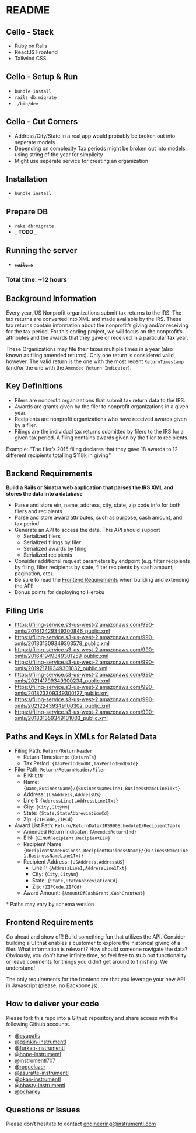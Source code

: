 # README

## Cello - Stack
- Ruby on Rails
- ReactJS Frontend
- Tailwind CSS

## Cello - Setup & Run
- `bundle install`
- `rails db:migrate`
- `./bin/dev`

## Cello - Cut Corners
- Address/City/State in a real app would probably be broken out into seperate models
- Depending on complexity Tax periods might be broken out into models, using string of the year for simplicity
- Might use seperate service for creating an organization


## Installation

- `bundle install`

## Prepare DB

- `rake db:migrate`
- **_ TODO _**

## Running the server

- ~~`rails s`~~

### Total time: ~12 hours

## Background Information

Every year, US Nonprofit organizations submit tax returns to the IRS. The tax returns are converted into XML and made available by the IRS. These tax returns contain information about the nonprofit’s giving and/or receiving for the tax period. For this coding project, we will focus on the nonprofit’s attributes and the awards that they gave or received in a particular tax year.

These Organizations may file their taxes multiple times in a year (also known as filing amended returns). Only one return is considered valid, however. The valid return is the one with the most recent `ReturnTimestamp` (and/or the one with the `Amended Return Indicator`).

## Key Definitions

- Filers are nonprofit organizations that submit tax return data to the IRS.
- Awards are grants given by the filer to nonprofit organizations in a given year.
- Recipients are nonprofit organizations who have received awards given by a filer.
- Filings are the individual tax returns submitted by filers to the IRS for a given tax period. A filing contains awards given by the filer to recipients.

Example: "The filer’s 2015 filing declares that they gave 18 awards to 12 different recipients totalling $118k in giving"

## Backend Requirements

**Build a Rails or Sinatra web application that parses the IRS XML and stores the data into a database**

- Parse and store ein, name, address, city, state, zip code info for both filers and recipients
- Parse and store award attributes, such as purpose, cash amount, and tax period
- Generate an API to access the data. This API should support
  - Serialized filers
  - Serialized filings by filer
  - Serialized awards by filing
  - Serialized recipients
- Consider additional request parameters by endpoint (e.g. filter recipients by filing, filter recipients by state, filter recipients by cash amount, pagination, etc).
- Be sure to read the [Frontend Requirements](#frontend-requirements) when building and extending the API!
- Bonus points for deploying to Heroku

## Filing Urls

- https://filing-service.s3-us-west-2.amazonaws.com/990-xmls/201612429349300846_public.xml
- https://filing-service.s3-us-west-2.amazonaws.com/990-xmls/201831309349303578_public.xml
- https://filing-service.s3-us-west-2.amazonaws.com/990-xmls/201641949349301259_public.xml
- https://filing-service.s3-us-west-2.amazonaws.com/990-xmls/201921719349301032_public.xml
- https://filing-service.s3-us-west-2.amazonaws.com/990-xmls/202141799349300234_public.xml
- https://filing-service.s3-us-west-2.amazonaws.com/990-xmls/201823309349300127_public.xml
- https://filing-service.s3-us-west-2.amazonaws.com/990-xmls/202122439349100302_public.xml
- https://filing-service.s3-us-west-2.amazonaws.com/990-xmls/201831359349101003_public.xml

## Paths and Keys in XMLs for Related Data

- Filing Path: `Return/ReturnHeader`
  - Return Timestamp: `{ReturnTs}`
  - Tax Period: `{TaxPeriodEndDt,TaxPeriodEndDate}`
- Filer Path: `Return/ReturnHeader/Filer`
  - EIN: `EIN`
  - Name: `{Name,BusinessName}/{BusinessNameLine1,BusinessNameLine1Txt}`
  - Address: `{USAddress,AddressUS}`
  - Line 1: `{AddressLine1,AddressLine1Txt}`
  - City: `{City,CityNm}`
  - State: `{State,StateAbbreviationCd}`
  - Zip: `{ZIPCode,ZIPCd}`
- Award List Path: `Return/ReturnData/IRS990ScheduleI/RecipientTable`
  - Amended Return Indicator: `{AmendedReturnInd}`
  - EIN: `{EINOfRecipient,RecipientEIN}`
  - Recipient Name: `{RecipientNameBusiness,RecipientBusinessName}/{BusinessNameLine1,BusinessNameLine1Txt}`
  - Recipient Address: `{USAddress,AddressUS}`
    - Line 1: `{AddressLine1,AddressLine1Txt}`
    - City: `{City,CityNm}`
    - State: `{State,StateAbbreviationCd}`
    - Zip: `{ZIPCode,ZIPCd}`
  - Award Amount: `{AmountOfCashGrant,CashGrantAmt}`

\* Paths may vary by schema version

## Frontend Requirements

Go ahead and show off! Build something fun that utilizes the API. Consider building a UI that enables a customer to explore the historical giving of a filer. What information is relevant? How should someone navigate the data? Obviously, you don’t have infinite time, so feel free to stub out functionality or leave comments for things you didn’t get around to finishing. We understand!

The only requirements for the frontend are that you leverage your new API in Javascript (please, no Backbone.js).

## How to deliver your code

Please fork this repo into a Github repository and share access with the following Github accounts.

- [@eyupatis](https://github.com/eyupatis)
- [@gsinkin-instrumentl](https://github.com/gsinkin-instrumentl)
- [@furkan-instrumentl](https://github.com/furkan-instrumentl)
- [@hope-instrumentl](https://github.com/hope-instrumentl)
- [@instrumentl707](https://github.com/instrumentl707)
- [@roguelazer](https://github.com/roguelazer)
- [@asuratte-instrumentl](https://github.com/asuratte-instrumentl)
- [@okan-instrumentl](https://github.com/okan-instrumentl)
- [@bhasty-instrumentl](https://github.com/bhasty-instrumentl)
- [@bchaney](https://github.com/bchaney)

## Questions or Issues

Please don’t hesitate to contact engineering@instrumentl.com
